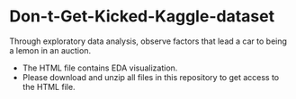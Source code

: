 # Don-t-Get-Kicked-Kaggle-dataset
Through exploratory data analysis, observe factors that lead a car to being a lemon in an auction.
* The HTML file contains EDA visualization.
* Please download and unzip all files in this repository to get access to the HTML file.
